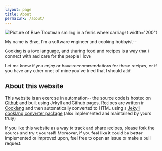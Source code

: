 ```yaml
---
layout: page
title: About
permalink: /about/
---
```


![Picture of Brae Troutman smiling in a ferris wheel carriage](https://avatars.githubusercontent.com/u/59966352){:width="200"}

My name is Brae, I'm a software engineer and cooking hobbyist--

Cooking is a love language, and sharing food and recipes is a way that I connect with and care for the people I love

Let me know if you enjoy or have reccommendations for these recipes, or if you have any other ones of mine you've tried that I should add!

## About this website

This website is an exercise in automation-- the source code is hosted on [Github](https://github.com/BraeTroutman/cookbook) 
and built using Jekyll and Github pages. Recipes are written in [Cooklang](https://cooklang.org/) and then automatically
converted to HTML using a [Jekyll cooklang converter package](https://github.com/BraeTroutman/jekyll-cooklang-converter)
(also implemented and maintained by yours truly)

If you like this website as a way to track and share recipes, please fork the source and try it yourself! Moreover, if you feel like
it could be better implemented or improved upon, feel free to open an issue or make a pull request.
